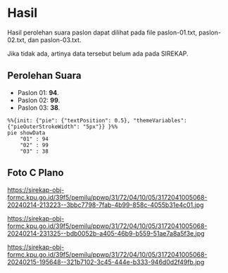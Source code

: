 # Hasil

Hasil perolehan suara paslon dapat dilihat pada file paslon-01.txt, paslon-02.txt, dan paslon-03.txt.

Jika tidak ada, artinya data tersebut belum ada pada SIREKAP.

## Perolehan Suara

 * Paslon 01: **94**.
 * Paslon 02: **99**.
 * Paslon 03: **38**.

```mermaid
%%{init: {"pie": {"textPosition": 0.5}, "themeVariables": {"pieOuterStrokeWidth": "5px"}} }%%
pie showData
    "01" : 94
    "02" : 99
    "03" : 38
```
## Foto C Plano

https://sirekap-obj-formc.kpu.go.id/39f5/pemilu/ppwp/31/72/04/10/05/3172041005068-20240214-213223--3bbc7798-7fab-4b99-858c-4055b31e4c01.jpg

https://sirekap-obj-formc.kpu.go.id/39f5/pemilu/ppwp/31/72/04/10/05/3172041005068-20240214-231325--bdb0052b-a405-46b9-b559-51ae7a8a5f3e.jpg

https://sirekap-obj-formc.kpu.go.id/39f5/pemilu/ppwp/31/72/04/10/05/3172041005068-20240215-195648--321b7102-3c45-444e-b333-946d0d2f49fb.jpg
